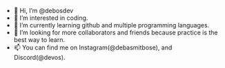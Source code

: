 - 👋 Hi, I’m @debosdev
- 👀 I’m interested in coding. 
- 🌱 I’m currently learning github and multiple programming languages. 
- 💞️ I’m looking for more collaborators and friends because practice is the best way to learn.
- 📫 You can find me on Instagram(@debasmitbose), and Discord(@devos).
